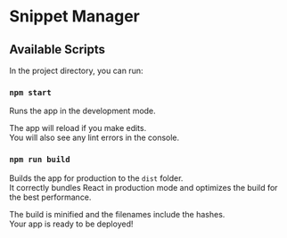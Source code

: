 # Snippet Manager

## Available Scripts

In the project directory, you can run:

### `npm start`

Runs the app in the development mode.<br>

The app will reload if you make edits.<br>
You will also see any lint errors in the console.

### `npm run build`

Builds the app for production to the `dist` folder.<br>
It correctly bundles React in production mode and optimizes the build for the best performance.

The build is minified and the filenames include the hashes.<br>
Your app is ready to be deployed!
